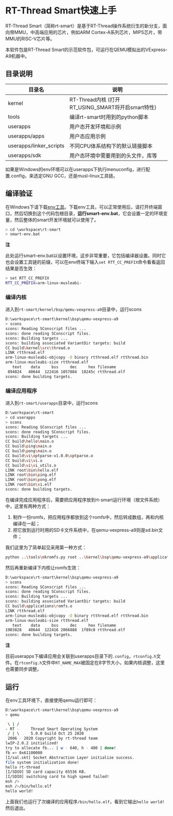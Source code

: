 # RT-Thread Smart快速上手

RT-Thread Smart（简称rt-smart）是基于RT-Thread操作系统衍生的新分支，面向带MMU，中高端应用的芯片，例如ARM Cortex-A系列芯片，MIPS芯片，带MMU的RISC-V芯片等。

本软件包是RT-Thread Smart的示范软件包，可运行在QEMU模拟出的VExpress-A9机器中。

## 目录说明

| 目录名 | 说明 |
| ------ | ------ |
| kernel | RT-Thread内核 (打开RT_USING_SMART将开启smart特性) |
| tools | 编译rt-smart时用到的python脚本 |
| userapps | 用户态开发环境和示例 |
| userapps/apps | 用户态应用示例 |
| userapps/linker_scripts | 不同CPU体系结构下的默认链接脚本 |
| userapps/sdk | 用户态环境中需要用到的头文件，库等 |

如果是Windows的env环境可以在userapps下执行menuconfig，进行配置.config，来选定GNU GCC，还是musl-linux工具链。

## 编译验证

在Windows下请下载[env工具](https://www.rt-thread.org/page/download.html)。下载env工具，可以正常使用后，请打开终端窗口，然后切换到这个代码包根目录，**运行smart-env.bat**，它会设置一定的环境变量，然后整体的smart开发环境就可以使用了。

```bash
> cd \workspace\rt-smart
> smart-env.bat
```

**注**

此处运行smart-env.bat以设置环境，这步非常重要，它包括编译器设置。同时它也会设置工具链的前缀，可以在env终端下输入`set RTT_CC_PREFIX`命令看看返回结果是否生效：

```bash
> set RTT_CC_PREFIX
RTT_CC_PREFIX=arm-linux-musleabi-
```

### 编译内核

进入到`rt-smart/kernel/bsp/qemu-vexpress-a9`目录中，运行scons

```bash
D:\workspace\rt-smart\kernel\bsp\qemu-vexpress-a9
> scons
scons: Reading SConscript files ...
scons: done reading SConscript files.
scons: Building targets ...
scons: building associated VariantDir targets: build
CC build\kernel\src\thread.o
LINK rtthread.elf
arm-linux-musleabi-objcopy -O binary rtthread.elf rtthread.bin
arm-linux-musleabi-size rtthread.elf
   text    data     bss     dec     hex filename
 894824   40644  122416 1057884  10245c rtthread.elf
scons: done building targets.
```

### 编译应用程序

进入到`rt-smart/userapps`目录中，运行scons

```bash
D:\workspace\rt-smart
> cd userapps
> scons
scons: Reading SConscript files ...
scons: done reading SConscript files.
scons: Building targets ...
CC build\hello\main.o
CC build\ping\main.o
CC build\pong\main.o
CC build\vi\optparse-v1.0.0\optparse.o
CC build\vi\vi.o
CC build\vi\vi_utils.o
LINK root\bin\hello.elf
LINK root\bin\ping.elf
LINK root\bin\pong.elf
LINK root\bin\vi.elf
scons: done building targets.
```

在编译完成应用程序后，需要把应用程序放到rt-smart运行环境（根文件系统）中，这里有两种方式：

1. 制作一份romfs，把应用程序都放到这个romfs中，然后转成数组，再和内核编译在一起；
2. 把它放到运行时用的SD卡文件系统中，在qemu-vexpress-a9则是sd.bin文件；

我们这里为了简单起见采用第一种方式：

```bash
python ..\tools\mkromfs.py root ..\kernel\bsp\qemu-vexpress-a9\applications\romfs.c
```

然后再重新编译下内核让romfs生效：

``` bash
D:\workspace\rt-smart\kernel\bsp\qemu-vexpress-a9
> scons
scons: Reading SConscript files ...
scons: done reading SConscript files.
scons: Building targets ...
scons: building associated VariantDir targets: build
CC build\applications\romfs.o
LINK rtthread.elf
arm-linux-musleabi-objcopy -O binary rtthread.elf rtthread.bin
arm-linux-musleabi-size rtthread.elf
   text    data     bss     dec     hex filename
1903828   40644  122416 2066888  1f89c8 rtthread.elf
scons: done building targets.
```

**注**

  目前userapps下编译应用会关联到userapps目录下的`.config`，`rtconfig.h`文件。在`rtconfig.h`文件中`RT_NAME_MAX`被固定在8字节大小，如果内核调整，这里也需要同步调整。

## 运行

在env工具环境下，直接使用qemu运行即可：

```bash
D:\workspace\rt-smart\kernel\bsp\qemu-vexpress-a9
> qemu

 \ | /
- RT -     Thread Smart Operating System
 / | \     5.0.0 build Oct 25 2020
 2006 - 2020 Copyright by rt-thread team
lwIP-2.0.2 initialized!
try to allocate fb... | w - 640, h - 480 | done!
fb => 0x61100000
[I/sal.skt] Socket Abstraction Layer initialize success.
file system initialization done!
hello rt-thread
[I/SDIO] SD card capacity 65536 KB.
[I/SDIO] switching card to high speed failed!
msh />
msh />/bin/hello.elf
hello world!
```

上面我们也运行了次编译的应用程序`/bin/hello.elf`，看到它输出`hello world!`然后退出。
